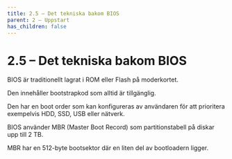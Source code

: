 ```yaml
---
title: 2.5 – Det tekniska bakom BIOS
parent: 2 – Uppstart
has_children: false
---
```

# 2.5 – Det tekniska bakom BIOS

BIOS är traditionellt lagrat i ROM eller Flash på moderkortet.

Den innehåller bootstrapkod som alltid är tillgänglig.

Den har en boot order som kan konfigureras av användaren för att prioritera exempelvis HDD, SSD, USB eller nätverk.

BIOS använder MBR (Master Boot Record) som partitionstabell på diskar upp till 2 TB.

MBR har en 512-byte bootsektor där en liten del av bootloadern ligger.

